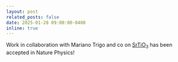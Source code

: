 ```yaml
---
layout: post
related_posts: false
date: 2025-01-28 09:00:00-0400
inline: true
---
```


Work in collaboration with Mariano Trigo and co on [SrTiO<sub>3</sub>](/publications/#Orenstein2025observation) has been accepted in Nature Physics!